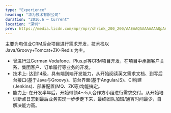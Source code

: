 ```yaml
---
type: "Experience"
heading: "华为技术有限公司"
duration: "2016.6 – Current"
location: "深圳"
prev: https://media.licdn.com/mpr/mpr/shrink_200_200/AAEAAQAAAAAAAAQpAAAAJDIzYzZlYjU3LTQxY2YtNGY4MS05ODQ4LTcyNmE3MWVjZDcxMQ.png
---
```


主要为电信业CRM后台项目进行需求开发，技术栈以 Java/Groovy+Tomcat+ZK+Redis 为主。

* 曾进行过German Vodafone、Plus.pl等CRM项目开发，在项目中承担客户关系、集团客户、订单履行等业务的开发。
* 技术上: 达到14级，具有端到端开发能力，从开始阅读英文需求文档、到写后台接口(基于Java与Groovy)、前台界面(基于AngularJS)、CI构建(Jenkins)、部署配置(MQ、ZK等)均能搞定。
* 能力上: 在开发半年后，开始带领4～5人合作方小组进行需求交付。从开始培训断点日志到最后业务实现一步步走下来，最终团队加班/通宵时间最少，自解决能力高。